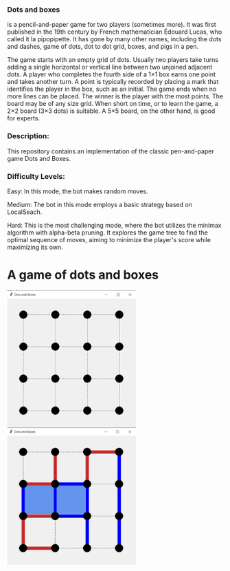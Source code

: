 ### Dots and boxes 
is a pencil-and-paper game for two players (sometimes more). 
It was first published in the 19th century by French mathematician Édouard Lucas, who called it la pipopipette. 
It has gone by many other names, including the dots and dashes, game of dots, dot to dot grid, boxes, and pigs in a pen.

The game starts with an empty grid of dots. Usually two players take turns adding a single horizontal or vertical line between two unjoined adjacent dots. A player who completes the fourth side of a 1×1 box earns one point and takes another turn. A point is typically recorded by placing a mark that identifies the player in the box, such as an initial. The game ends when no more lines can be placed. The winner is the player with the most points. The board may be of any size grid. When short on time, or to learn the game, a 2×2 board (3×3 dots) is suitable. A 5×5 board, on the other hand, is good for experts.

### Description:
This repository contains an implementation of the classic pen-and-paper game Dots and Boxes. 

### Difficulty Levels:
Easy: In this mode, the bot makes random moves.

Medium: The bot in this mode employs a basic strategy based on LocalSeach.

Hard: This is the most challenging mode, where the bot utilizes the minimax algorithm with alpha-beta pruning. It explores the game tree to find the optimal sequence of moves, aiming to minimize the player's score while maximizing its own.

# A game of dots and boxes
<img src="1.png" style="width: 300px;" align="left"/>
<img src="2.png" style="width: 300px;" align="left"/>
